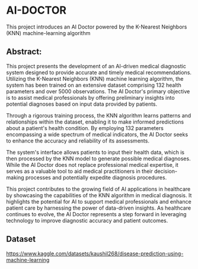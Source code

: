 # AI-DOCTOR
This project introduces an AI Doctor powered by the K-Nearest Neighbors (KNN) machine-learning algorithm

## Abstract:

This project presents the development of an AI-driven medical diagnostic system designed to provide accurate and timely medical recommendations. Utilizing the K-Nearest Neighbors (KNN) machine learning algorithm, the system has been trained on an extensive dataset comprising 132 health parameters and over 5000 observations. The AI Doctor's primary objective is to assist medical professionals by offering preliminary insights into potential diagnoses based on input data provided by patients.

Through a rigorous training process, the KNN algorithm learns patterns and relationships within the dataset, enabling it to make informed predictions about a patient's health condition. By employing 132 parameters encompassing a wide spectrum of medical indicators, the AI Doctor seeks to enhance the accuracy and reliability of its assessments.

The system's interface allows patients to input their health data, which is then processed by the KNN model to generate possible medical diagnoses. While the AI Doctor does not replace professional medical expertise, it serves as a valuable tool to aid medical practitioners in their decision-making processes and potentially expedite diagnosis procedures.

This project contributes to the growing field of AI applications in healthcare by showcasing the capabilities of the KNN algorithm in medical diagnosis. It highlights the potential for AI to support medical professionals and enhance patient care by harnessing the power of data-driven insights. As healthcare continues to evolve, the AI Doctor represents a step forward in leveraging technology to improve diagnostic accuracy and patient outcomes.


## Dataset 
https://www.kaggle.com/datasets/kaushil268/disease-prediction-using-machine-learning
